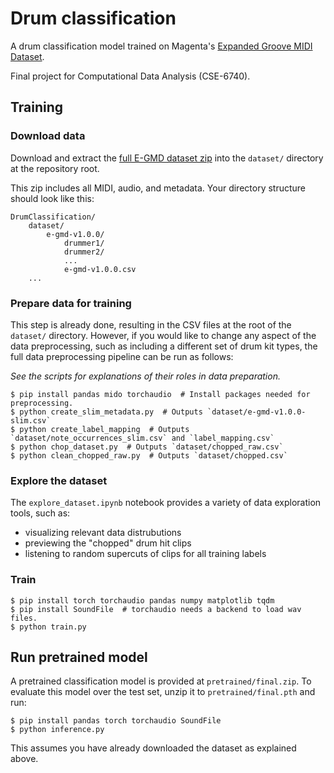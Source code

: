 # Drum classification

A drum classification model trained on Magenta's [Expanded Groove MIDI Dataset](https://magenta.tensorflow.org/datasets/e-gmd).

Final project for Computational Data Analysis (CSE-6740).

## Training

### Download data

Download and extract the [full E-GMD dataset zip](https://storage.googleapis.com/magentadata/datasets/e-gmd/v1.0.0/e-gmd-v1.0.0.zip) into the `dataset/` directory at the repository root.

This zip includes all MIDI, audio, and metadata.
Your directory structure should look like this:

```
DrumClassification/
    dataset/
        e-gmd-v1.0.0/
            drummer1/
            drummer2/
            ...
            e-gmd-v1.0.0.csv
    ...
```

### Prepare data for training

This step is already done, resulting in the CSV files at the root of the `dataset/` directory.
However, if you would like to change any aspect of the data preprocessing, such as including a different set of drum kit types, the full data preprocessing pipeline can be run as follows:

_See the scripts for explanations of their roles in data preparation._

```shell
$ pip install pandas mido torchaudio  # Install packages needed for preprocessing.
$ python create_slim_metadata.py  # Outputs `dataset/e-gmd-v1.0.0-slim.csv`
$ python create_label_mapping  # Outputs `dataset/note_occurrences_slim.csv` and `label_mapping.csv`
$ python chop_dataset.py  # Outputs `dataset/chopped_raw.csv`
$ python clean_chopped_raw.py  # Outputs `dataset/chopped.csv`
```

### Explore the dataset

The `explore_dataset.ipynb` notebook provides a variety of data exploration tools, such as:

- visualizing relevant data distrubutions
- previewing the "chopped" drum hit clips
- listening to random supercuts of clips for all training labels

### Train

```shell
$ pip install torch torchaudio pandas numpy matplotlib tqdm
$ pip install SoundFile  # torchaudio needs a backend to load wav files.
$ python train.py
```

## Run pretrained model

A pretrained classification model is provided at `pretrained/final.zip`.
To evaluate this model over the test set, unzip it to `pretrained/final.pth` and run:

```shell
$ pip install pandas torch torchaudio SoundFile
$ python inference.py
```

This assumes you have already downloaded the dataset as explained above.
